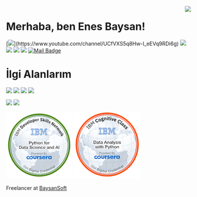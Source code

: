 <img align='right' src="https://github-readme-stats.vercel.app/api?username=mebaysan&show_icons=true">

# Merhaba, ben Enes Baysan!

[![](https://img.shields.io/badge/youtube-%23FF0000.svg?&style=for-the-badge&logo=youtube&logoColor=white")](https://www.youtube.com/channel/UCfVXS5q8Hw-I_eEVq9RDi6g)
[![](https://img.shields.io/badge/twitter-%231DA1F2.svg?&style=for-the-badge&logo=twitter&logoColor=white)](https://www.twitter.com/mebaysan)
[![](https://img.shields.io/badge/linkedin-%230077B5.svg?&style=for-the-badge&logo=linkedin&logoColor=white)](https://www.linkedin.com/in/muhammed-enes-baysan-928258173/)
[![](https://img.shields.io/badge/medium-%2312100E.svg?&style=for-the-badge&logo=medium&logoColor=white)](https://medium.com/@mebaysan)
[![](https://img.shields.io/badge/instagram-%23E4405F.svg?&style=for-the-badge&logo=instagram&logoColor=white)](https://instagram.com/mebaysan)
[![Mail Badge](https://img.shields.io/badge/menesbaysan@gmail.com-c14438?style=for-the-badge&logo=Gmail&logoColor=white&link=mailto:menesbaysan@gmail.com)](mailto:menesbaysan@gmail.com)

# İlgi Alanlarım
[![](https://img.shields.io/badge/python-cD1?style=for-the-badge&logo=python)]()
[![](https://img.shields.io/badge/django-cD1?style=for-the-badge&logo=django)]()
[![](https://img.shields.io/badge/flask-cD1?style=for-the-badge&logo=flask)]()
[![](https://img.shields.io/badge/pandas-cD1?style=for-the-badge&logo=pandas)]()

[![](https://img.shields.io/twitter/follow/mebaysan?style=social)](https://www.twitter.com/mebaysan)
[![](https://img.shields.io/github/followers/mebaysan?style=social)](https://www.github.com/mebaysan)


[![](./assets/python-for-data-science-and-ai.png)](https://www.youracclaim.com/badges/8b5a6b14-3ca4-4717-b683-fa156513cba3/public_url)
[![](./assets/data-analysis-with-python.png)](https://www.youracclaim.com/badges/06eff18d-d8af-464b-82d9-4ab8f01528fd/public_url)


 Freelancer at [BaysanSoft](https://www.baysansoft.com)